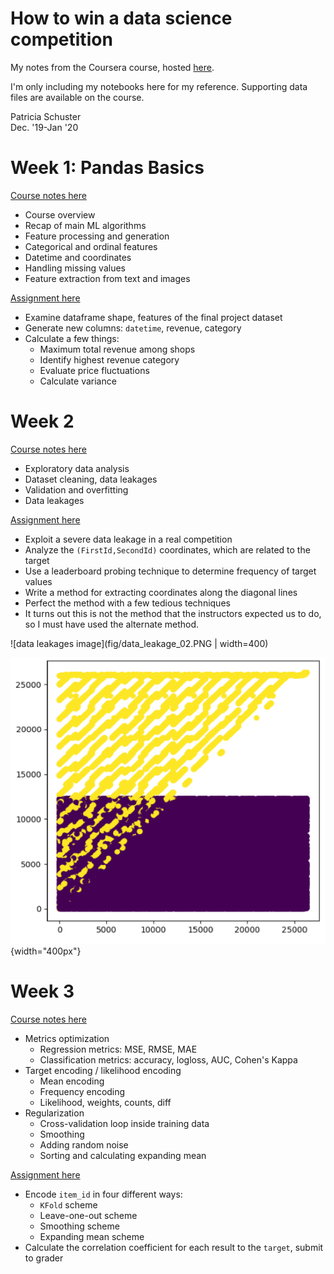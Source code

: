 # How to win a data science competition

My notes from the Coursera course, hosted [here](https://www.coursera.org/learn/competitive-data-science).  

I'm only including my notebooks here for my reference. Supporting data files are available on the course.  

Patricia Schuster  
Dec. '19-Jan '20  

# Week 1: Pandas Basics

[Course notes here](week_1_notes.ipynb)  

* Course overview  
* Recap of main ML algorithms  
* Feature processing and generation  
* Categorical and ordinal features  
* Datetime and coordinates  
* Handling missing values  
* Feature extraction from text and images  

[Assignment here](week_1_assignment_pandas_basics/PandasBasics.ipynb)  

* Examine dataframe shape, features of the final project dataset   
* Generate new columns: `datetime`, revenue, category  
* Calculate a few things:  
    * Maximum total revenue among shops  
    * Identify highest revenue category  
    * Evaluate price fluctuations  
    * Calculate variance    


# Week 2

[Course notes here](week_2_notes.ipynb)  

* Exploratory data analysis  
* Dataset cleaning, data leakages  
* Validation and overfitting  
* Data leakages  

[Assignment here](week_2_assignment_data_leakages/Data%2Bleakages.ipynb)  

* Exploit a severe data leakage in a real competition  
* Analyze the `(FirstId,SecondId)` coordinates, which are related to the target  
* Use a leaderboard probing technique to determine frequency of target values  
* Write a method for extracting coordinates along the diagonal lines  
* Perfect the method with a few tedious techniques  
* It turns out this is not the method that the instructors expected us to do, so I must have used the alternate method.  

![data leakages image](fig/data_leakage_02.PNG | width=400)


![data leakages image](fig/data_leakage_02.PNG){width="400px"}

# Week 3
 
[Course notes here](week_3_notes.ipynb)  

* Metrics optimization  
    * Regression metrics: MSE, RMSE, MAE  
    * Classification metrics: accuracy, logloss, AUC, Cohen's Kappa  
* Target encoding / likelihood encoding  
    * Mean encoding  
    * Frequency encoding  
    * Likelihood, weights, counts, diff  
* Regularization  
    * Cross-validation loop inside training data  
    * Smoothing  
    * Adding random noise  
    * Sorting and calculating expanding mean  

[Assignment here](week_3_assignment_mean_encodings/Programming_assignment_week_3.ipynb)

* Encode `item_id` in four different ways:  
    * `KFold` scheme  
    * Leave-one-out scheme  
    * Smoothing scheme  
    * Expanding mean scheme  
* Calculate the correlation coefficient for each result to the `target`, submit to grader  